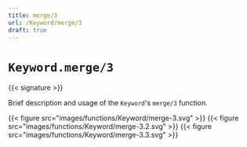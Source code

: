 ```yaml
---
title: merge/3
url: /Keyword/merge/3
draft: true
---
```


# `Keyword.merge/3`

{{< signature >}}

Brief description and usage of the `Keyword`'s `merge/3` function.

{{< figure src="images/functions/Keyword/merge-3.svg" >}}
{{< figure src="images/functions/Keyword/merge-3.2.svg" >}}
{{< figure src="images/functions/Keyword/merge-3.3.svg" >}}

